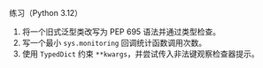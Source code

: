 练习（Python 3.12）

1) 将一个旧式泛型类改写为 PEP 695 语法并通过类型检查。
2) 写一个最小 `sys.monitoring` 回调统计函数调用次数。
3) 使用 `TypedDict` 约束 `**kwargs`，并尝试传入非法键观察检查器提示。


